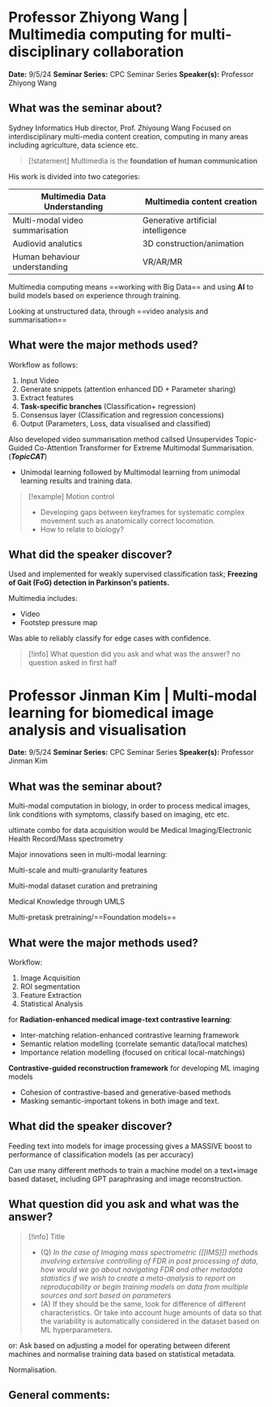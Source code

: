 # Professor Zhiyong Wang | Multimedia computing for multi-disciplinary collaboration 

**Date:** 9/5/24
**Seminar Series:** CPC Seminar Series
**Speaker(s):** Professor Zhiyong Wang

## What was the seminar about?
Sydney Informatics Hub director, Prof. Zhiyoung Wang
Focused on interdisciplinary multi-media content creation, computing in many areas including agriculture, data science etc.

> [!statement] Multimedia is the **foundation of human communication**

His work is divided into two categories:

| Multimedia Data Understanding   | Multimedia content creation        |
| ------------------------------- | ---------------------------------- |
| Multi-modal video summarisation | Generative artificial intelligence |
| Audiovid analutics              | 3D construction/animation          |
| Human behaviour understanding   | VR/AR/MR                           |

Multimedia computing means ==working with Big Data== and using **AI** to build models based on experience through training.

Looking at unstructured data, through ==video analysis and summarisation==

## What were the major methods used?

Workflow as follows:
1. Input Video
2. Generate snippets (attention enhanced DD + Parameter sharing)
3. Extract features 
4. **Task-specific branches** (Classification+ regression)
5. Consensus layer (Classification and regression concessions)
6. Output (Parameters, Loss, data visualised and classified)

Also developed video summarisation method callsed Unsupervides Topic-Guided Co-Attention Transformer for Extreme Multimodal Summarisation. (***TopicCAT***)
- Unimodal learning followed by Multimodal learning from unimodal learning results and training data.

> [!example] Motion control
> - Developing gaps between keyframes for systematic complex movement such as anatomically correct locomotion.
> - How to relate to biology?



## What did the speaker discover?

Used and implemented for weakly supervised classification task; **Freezing of Gait (FoG) detection in Parkinson's patients.**

Multimedia includes:
- Video
- Footstep pressure map

Was able to reliably classify for edge cases with confidence.


> [!info] What question did you ask and what was the answer?
> no question asked in first half


# Professor Jinman Kim | Multi-modal learning for biomedical image analysis and visualisation

**Date:** 9/5/24
**Seminar Series:** CPC Seminar Series
**Speaker(s):** Professor Jinman Kim

## What was the seminar about?

Multi-modal computation in biology, in order to process medical images, link conditions with symptoms, classify based on imaging, etc etc.

ultimate combo for data acquisition would be Medical Imaging/Electronic Health Record/Mass spectrometry

Major innovations seen in multi-modal learning:

Multi-scale and multi-granularity features

Multi-modal dataset curation and pretraining

Medical Knowledge through UMLS

Multi-pretask pretraining/==Foundation models==

## What were the major methods used?

Workflow:
1. Image Acquisition
2. ROI segmentation
3. Feature Extraction
4. Statistical Analysis

for **Radiation-enhanced medical image-text contrastive learning**:
- Inter-matching relation-enhanced contrastive learning framework
- Semantic relation modelling (correlate semantic data/local matches)
- Importance relation modelling (focused on critical local-matchings)

**Contrastive-guided reconstruction framework** for developing ML imaging models
- Cohesion of contrastive-based and generative-based methods
- Masking semantic-important tokens in both image and text.


## What did the speaker discover?

Feeding text into models for image processing gives a MASSIVE boost to performance of classification models (as per accuracy)

Can use many different methods to train a machine model on a text+image based dataset, including GPT paraphrasing and image reconstruction.

## What question did you ask and what was the answer?

> [!info] Title
> - (Q) *In the case of Imaging mass spectrometric ([[IMS]]) methods involving extensive controlling of FDR in post processing of data, how would we go about navigating FDR and other metadata statistics if we wish to create a meta-analysis to report on reproducability or begin training models on data from multiple sources and sort based on parameters*
> - (A) If they should be the same, look for difference of different characteristics. Or take into account huge amounts of data so that the variability is automatically considered in the dataset based on ML hyperparameters.

or:
Ask based on adjusting a model for operating between diferent machines and normalise training data based on statistical metadata.

Normalisation.

## General comments:
